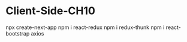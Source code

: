 # Client-Side-CH10

npx create-next-app 
npm i react-redux
npm i redux-thunk
npm i react-bootstrap
axios
